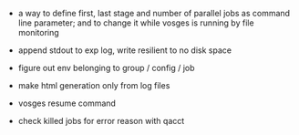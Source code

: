 - a way to define first, last stage and number of parallel jobs as command line parameter; and to change it while vosges is running by file monitoring
- append stdout to exp log, write resilient to no disk space
- figure out env belonging to group / config / job

- make html generation only from log files
- vosges resume command
- check killed jobs for error reason with qacct
